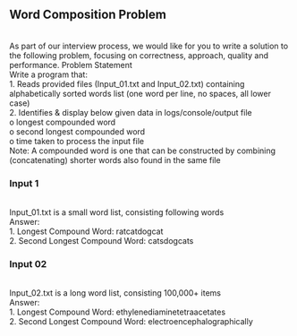 <h2>Word Composition Problem </h2><br>
As part of our interview process, we would like for you to write a solution to the following problem,  focusing on correctness, approach, quality and performance.  
Problem Statement  <br>
Write a program that:  <br>
1. Reads provided files (Input_01.txt and Input_02.txt) containing alphabetically sorted words list (one  word per line, no spaces, all lower case) <br> 
2. Identifies & display below given data in logs/console/output file <br>
o longest compounded word  <br>
o second longest compounded word  <br>
o time taken to process the input file  <br>
Note: A compounded word is one that can be constructed by combining (concatenating) shorter words  also found in the same file  <br>

<h3>Input 1</h3><br>
Input_01.txt is a small word list, consisting following words <br>
Answer:  <br>
1. Longest Compound Word: ratcatdogcat  <br>
2. Second Longest Compound Word: catsdogcats  <br>

<h3>Input 02 </h3> <br>
Input_02.txt is a long word list, consisting 100,000+ items <br>
Answer:  <br>
1. Longest Compound Word: ethylenediaminetetraacetates  <br>
2. Second Longest Compound Word: electroencephalographically <br>

